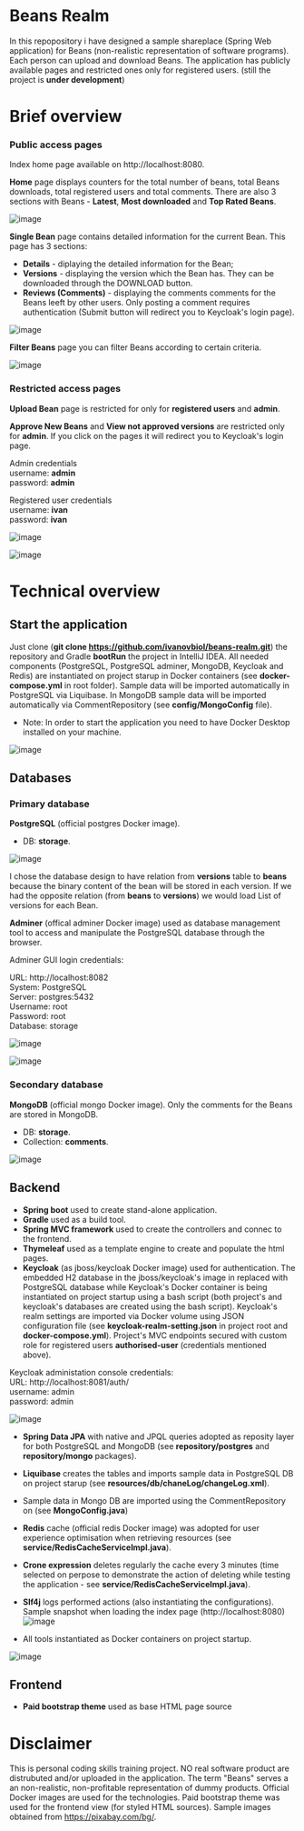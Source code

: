 # Beans Realm

In this repopository i have designed a sample shareplace (Spring Web application) for Beans (non-realistic representation of software programs). Each person can upload and download Beans. The application has publicly available pages and restricted ones only for registered users. (still the project is **under development**)

# Brief overview

### Public access pages    
Index home page available on http://localhost:8080.   

**Home** page displays counters for the total number of beans, total Beans downloads, total registered users and total comments. There are also 3 sections with Beans - **Latest**, **Most downloaded** and **Top Rated Beans**. 

![image](https://user-images.githubusercontent.com/51414119/224305946-0626bbef-f012-4854-8b76-f3ebdb7c1675.png)

**Single Bean** page contains detailed information for the current Bean. This page has 3 sections: 
  - **Details** - diplaying the detailed information for the Bean;
  - **Versions** - displaying the version which the Bean has. They can be downloaded through the DOWNLOAD button. 
  - **Reviews (Comments)** - displaying the comments comments for the Beans leeft by other users. Only posting a comment requires authentication (Submit button will redirect you to Keycloak's login page).

![image](https://user-images.githubusercontent.com/51414119/224306147-291fc983-d3ea-4e0b-b3d9-603e431cec11.png)

**Filter Beans** page you can filter Beans according to certain criteria.

![image](https://user-images.githubusercontent.com/51414119/224306367-ea86b45c-2d53-4eb0-843c-b1be0aeca5af.png)

### Restricted access pages     

**Upload Bean** page is restricted for only for **registered users** and **admin**.    

**Approve New Beans** and **View not approved versions** are restricted only for **admin**. If you click on the pages it will redirect you to Keycloak's login page.     

Admin credentials        
username: **admin**      
password: **admin**         

Registered user credentials        
username: **ivan**     
password: **ivan**      

![image](https://user-images.githubusercontent.com/51414119/222964073-a9163a98-752b-41a0-8ae0-bc5c3f37749d.png)    

![image](https://user-images.githubusercontent.com/51414119/224306606-ee4d9af0-66e7-46e8-aae8-a291649ba6ac.png)

# Technical overview

## Start the application

Just clone (**git clone https://github.com/ivanovbiol/beans-realm.git**) the repository and Gradle **bootRun** the project in IntelliJ IDEA. All needed components (PostgreSQL, PostgreSQL adminer, MongoDB, Keycloak and Redis) are instantiated on project starup in Docker containers (see **docker-compose.yml** in root folder). Sample data will be imported automatically in PostgreSQL via Liquibase. In MongoDB sample data will be imported automatically via CommentRepository (see **config/MongoConfig** file).  

 - Note: In order to start the application you need to have Docker Desktop installed on your machine.
 
 ![image](https://user-images.githubusercontent.com/51414119/222958784-e4a9d2fb-c715-4080-b2a4-b4f00a99da67.png)

## Databases

### Primary database 

**PostgreSQL** (official postgres Docker image). 
 - DB: **storage**.

![image](https://user-images.githubusercontent.com/51414119/222958723-a6de941c-e042-46f1-9961-808390f59bfc.png)

I chose the database design to have relation from **versions** table to **beans** because the binary content of the bean will be stored in each version. If we had the opposite relation (from **beans** to **versions**) we would load List of versions for each Bean.     

**Adminer** (offical adminer Docker image) used as database management tool to access and manipulate the PostgreSQL database through the browser.

Adminer GUI login credentials:  

URL: http://localhost:8082  
System:  PostgreSQL  
Server: postgres:5432  
Username: root  
Password: root  
Database: storage  
 
![image](https://user-images.githubusercontent.com/51414119/222959114-8a0845c7-6448-43da-9ebe-67d47f97b413.png)

![image](https://user-images.githubusercontent.com/51414119/222959150-74f838a1-f20a-482a-a672-f734377aca35.png)

### Secondary database

**MongoDB** (official mongo Docker image). Only the comments for the Beans are stored in MongoDB.

 - DB: **storage**.
 - Collection: **comments**.

![image](https://user-images.githubusercontent.com/51414119/222959348-8a955f40-a71c-4a89-b06f-0cf8d50b1669.png)

## Backend 

 - **Spring boot** used to create stand-alone application. 
 - **Gradle** used as a build tool. 
 - **Spring MVC framework** used to create the controllers and connec to the frontend.
 - **Thymeleaf** used as a template engine to create and populate the html pages.
 - **Keycloak** (as jboss/keycloak Docker image) used for authentication. The embedded H2 database in the jboss/keycloak's image in replaced with PostgreSQL database while Keycloak's Docker container is being instantiated on project startup using a bash script (both project's and keycloak's databases are created using the bash script). Keycloak's realm settings are imported via Docker volume using JSON configuration file (see **keycloak-realm-setting.json** in project root and **docker-compose.yml**). Project's MVC endpoints secured with custom role for registered users **authorised-user** (credentials mentioned above). 
 
 Keycloak administation console credentials:  
 URL: http://localhost:8081/auth/   
 username: admin    
 password: admin 
 
 ![image](https://user-images.githubusercontent.com/51414119/222963817-745bb1fa-5f56-47a3-b08a-a5033ba7c3e3.png)
 
 - **Spring Data JPA** with native and JPQL queries adopted as reposity layer for both PostgreSQL and MongoDB (see **repository/postgres** and **repository/mongo** packages).
 - **Liquibase** creates the tables and imports sample data in PostgreSQL DB on project starup (see **resources/db/chaneLog/changeLog.xml**).
 - Sample data in Mongo DB are imported using the CommentRepository on (see **MongoConfig.java**)
 - **Redis** cache (official redis Docker image) was adopted for user experience optimisation when retrieving resources (see **service/RedisCacheServiceImpl.java**). 
 - **Crone expression** deletes regularly the cache every 3 minutes (time selected on perpose to demonstrate the action of deleting while testing the application - see **service/RedisCacheServiceImpl.java**).  
 - **Slf4j** logs performed actions (also instantiating the configurations). Sample snapshot when loading the index page (http://localhost:8080)
 ![image](https://user-images.githubusercontent.com/51414119/222961799-7b921287-d4d5-4710-aba7-10af316951a1.png)
 
 - All tools instantiated as Docker containers on project startup.
 
 ![image](https://user-images.githubusercontent.com/51414119/222963580-f13f6549-1d10-4432-ab84-c3f9a93b012b.png)

## Frontend

 - **Paid bootstrap theme** used as base HTML page source

# Disclaimer   

This is personal coding skills training project. NO real software product are distrubuted and/or uploaded in the application. The term "Beans" serves a an non-realistic, non-profitable representation of dummy products. Official Docker images are used for the technologies. Paid bootstrap theme was used for the frontend view (for styled HTML sources). Sample images obtained from https://pixabay.com/bg/.

